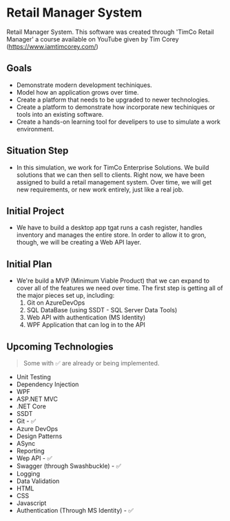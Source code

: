 # Retail Manager System
Retail Manager System. This software was created through 'TimCo Retail Manager' a course available on YouTube given by Tim Corey (https://www.iamtimcorey.com/)


## Goals
  - Demonstrate modern development techiniques.
  - Model how an application grows over time.
  - Create a platform that needs to be upgraded to newer technologies.
  - Create a platform to demonstrate how incorporate new techiniques or tools into an existing software.
  - Create a hands-on learning tool for develipers to use to simulate a work environment.
  
  
## Situation Step
  - In this simulation, we work for TimCo Enterprise Solutions. We build solutions that we can then sell to clients. 
    Right now, we have been assigned to build a retail management system. Over time, we will get new requirements,
    or new work entirely, just like a real job.
    
  
## Initial Project
   - We have to build a desktop app tgat runs a cash register, handles inventory and manages the entire store.
    In order to allow it to gron, though, we will be creating a Web API layer.
    
  
## Initial Plan
   - We're build a MVP (Minimum Viable Product) that we can expand to cover all of the features we need over time. The first step is         getting   all of the major pieces set up, including:
      1. Git on AzureDevOps
      2. SQL DataBase (using SSDT - SQL Server Data Tools)
      3. Web API with authentication (MS Identity)
      4. WPF Application that can log in to the API
      
    
## Upcoming Technologies
   > Some with :white_check_mark: are already or being implemented.
  - Unit Testing
  - Dependency Injection
  - WPF
  - ASP.NET MVC
  - .NET Core
  - SSDT
  - Git - :white_check_mark:
  - Azure DevOps
  - Design Patterns
  - ASync
  - Reporting
  - Wep API - :white_check_mark:
  - Swagger (through Swashbuckle) - :white_check_mark:
  - Logging
  - Data Validation
  - HTML
  - CSS
  - Javascript
  - Authentication (Through MS Identity) - :white_check_mark:
      
  
